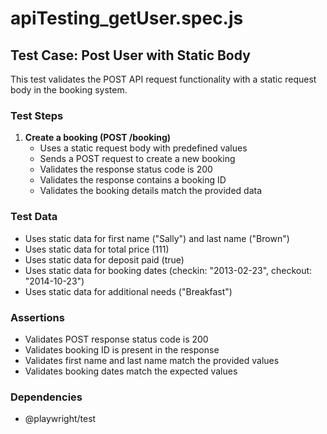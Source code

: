 # apiTesting_getUser.spec.js

## Test Case: Post User with Static Body

This test validates the POST API request functionality with a static request body in the booking system.

### Test Steps

1. **Create a booking (POST /booking)**
   - Uses a static request body with predefined values
   - Sends a POST request to create a new booking
   - Validates the response status code is 200
   - Validates the response contains a booking ID
   - Validates the booking details match the provided data

### Test Data

- Uses static data for first name ("Sally") and last name ("Brown")
- Uses static data for total price (111)
- Uses static data for deposit paid (true)
- Uses static data for booking dates (checkin: "2013-02-23", checkout: "2014-10-23")
- Uses static data for additional needs ("Breakfast")

### Assertions

- Validates POST response status code is 200
- Validates booking ID is present in the response
- Validates first name and last name match the provided values
- Validates booking dates match the expected values

### Dependencies

- @playwright/test
